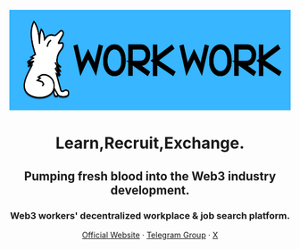 <div align="center">
  <p><img src="/profile/Work-Work_font_logo.png" alt="Work-Work logo" width="576" height="180"></p>
  <p> <h1> Learn,Recruit,Exchange. </h1>  </p>
   <p> <h2>Pumping fresh blood into the Web3 industry development.</h2> </p>
   <p> <h3> Web3 workers' decentralized workplace & job search platform.</h3> </p>
  <p>
    <a href="https://www.work-work.org">Official Website</a>
    ·
    <a href="https://www.t.me/WorkWorkWeb3/">Telegram Group</a>
    ·
    <a href="https://www.x.com/WorkWorkWeb3/">X</a>
    


  </p>
</div>
